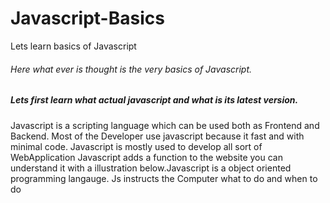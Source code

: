 # Javascript-Basics
Lets learn basics of Javascript 

###### Here what ever is thought is the very basics of Javascript.
##### Lets first learn what actual javascript and what is its latest version.
Javascript is a scripting language which can be used both as Frontend and Backend. Most of the Developer use javascript because it fast and with minimal code. Javascript is mostly used to develop all sort of WebApplication
Javascript adds a function to the website you can understand it with a illustration below.Javascript is a object oriented programming langauge. Js instructs the Computer 
what to do and when to do
